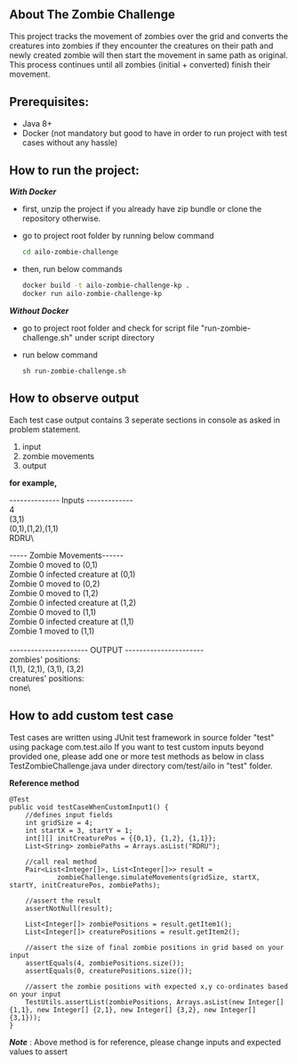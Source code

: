## About The Zombie Challenge
This project tracks the movement of zombies over the grid and converts the creatures into zombies if they encounter the creatures on their path and newly created zombie will then start the movement in same path as original. This process continues until all zombies (initial + converted) finish their movement.

## Prerequisites:
- Java 8+
- Docker (not mandatory but good to have in order to run project with test cases without any hassle)

## How to run the project:
***With Docker***
- first, unzip the project if you already have zip bundle or clone the repository otherwise.
- go to project root folder by running below command

   ```sh
   cd ailo-zombie-challenge
   ```
- then, run below commands

   ```sh
   docker build -t ailo-zombie-challenge-kp .
   docker run ailo-zombie-challenge-kp
   ```

***Without Docker***
- go to project root folder and check for script file "run-zombie-challenge.sh" under script directory
- run below command
 
  ```
  sh run-zombie-challenge.sh
  ````

## How to observe output
Each test case output contains 3 seperate sections in console as asked in problem statement.
1. input
2. zombie movements
3. output

**for example,**

-------------- Inputs -------------\
4\
(3,1)\
(0,1),(1,2),(1,1)\
RDRU\

----- Zombie Movements------\
Zombie 0 moved to (0,1)\
Zombie 0 infected creature at (0,1)\
Zombie 0 moved to (0,2)\
Zombie 0 moved to (1,2)\
Zombie 0 infected creature at (1,2)\
Zombie 0 moved to (1,1)\
Zombie 0 infected creature at (1,1)\
Zombie 1 moved to (1,1)\
\
----------------------  OUTPUT  ----------------------\
zombies' positions:\
(1,1), (2,1), (3,1), (3,2)\
creatures' positions:\
none\

## How to add custom test case
Test cases are written using JUnit test framework in source folder "test" using package com.test.ailo
If you want to test custom inputs beyond provided one, please add one or more test methods as below in class TestZombieChallenge.java under directory com/test/ailo in "test" folder.

**Reference method**

    @Test
	public void testCaseWhenCustomInput1() {
	    //defines input fields
		int gridSize = 4;
		int startX = 3, startY = 1;
		int[][] initCreaturePos = {{0,1}, {1,2}, {1,1}};
		List<String> zombiePaths = Arrays.asList("RDRU");
		
		//call real method
		Pair<List<Integer[]>, List<Integer[]>> result = 
				zombieChallenge.simulateMovements(gridSize, startX, startY, initCreaturePos, zombiePaths);
				
		//assert the result
		assertNotNull(result);
		
		List<Integer[]> zombiePositions = result.getItem1();
		List<Integer[]> creaturePositions = result.getItem2();
		
		//assert the size of final zombie positions in grid based on your input
		assertEquals(4, zombiePositions.size());
		assertEquals(0, creaturePositions.size());

        //assert the zombie positions with expected x,y co-ordinates based on your input
		TestUtils.assertList(zombiePositions, Arrays.asList(new Integer[] {1,1}, new Integer[] {2,1}, new Integer[] {3,2}, new Integer[] {3,1}));
	}

***Note*** : Above method is for reference, please change inputs and expected values to assert
